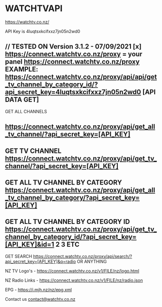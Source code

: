 # WATCHTVAPI
https://watchtv.co.nz/

API Key is 4luqtsxkcifxxz7jn05n2wd0

// TESTED ON Version 3.1.2 - 07/09/2021
[x] https://connect.watchtv.co.nz/proxy = your panel https://connect.watchtv.co.nz/proxy
EXAMPLE: https://connect.watchtv.co.nz/proxy/api/api/get_tv_channel_by_category_id/?api_secret_key=4luqtsxkcifxxz7jn05n2wd0
[API DATA GET]
------------------------------------------------------------------------------------
GET ALL CHANNELS

https://connect.watchtv.co.nz/proxy/api/get_all_tv_channel/?api_secret_key=[API_KEY]
------------------------------------------------------------------------------------
GET TV CHANNEL
https://connect.watchtv.co.nz/proxy/api/get_tv_channel/?api_secret_key=[API_KEY]
------------------------------------------------------------------------------------
GET ALL TV CHANNEL BY CATEGORY
https://connect.watchtv.co.nz/proxy/api/get_all_tv_channel_by_category/?api_secret_key=[API_KEY]
------------------------------------------------------------------------------------
GET ALL TV CHANNEL BY CATEGORY ID
https://connect.watchtv.co.nz/proxy/api/get_tv_channel_by_category_id/?api_secret_key=[API_KEY]&id=1 2 3 ETC
------------------------------------------------------------------------------------

GET SEARCH
https://connect.watchtv.co.nz/proxy/api/search/?api_secret_key=[API_KEY]&q=radio OR ANYTHING

NZ TV Logo's - https://connect.watchtv.co.nz/v1/FILE/nz/logo.html

NZ Radio Links - https://connect.watchtv.co.nz/v1/FILE/nz/radio.json

EPG - https://i.mjh.nz/nz/epg.xml

Contact us contact@watchtv.co.nz




